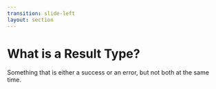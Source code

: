 ```yaml
---
transition: slide-left
layout: section
---
```


# What is a Result Type?

Something that is either a success or an error, but not both at the same time.
